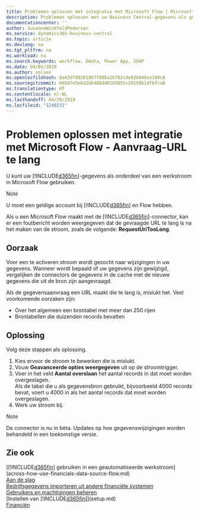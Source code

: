 ```yaml
---
title: Problemen oplossen met integratie met Microsoft Flow | Microsoft Docs
description: Problemen oplossen met uw Business Central-gegevens als gegevensbron beschikbaar maken en een OData-URL van uw webservices opgeven om een geautomatiseerde werkstroom te maken.
documentationcenter: ''
author: SusanneWindfeldPedersen
ms.service: dynamics365-business-central
ms.topic: article
ms.devlang: na
ms.tgt_pltfrm: na
ms.workload: na
ms.search.keywords: workflow, Odata, Power App, SOAP
ms.date: 04/01/2019
ms.author: solsen
ms.openlocfilehash: 8a43df89261867f80ba16782cde92b040ce180c8
ms.sourcegitcommit: 60b87e5eb32bb408dd65b9855c29159b1dfbfca8
ms.translationtype: HT
ms.contentlocale: nl-NL
ms.lasthandoff: 04/29/2019
ms.locfileid: "1240231"
---
```

# <a name="troubleshooting-integration-with-microsoft-flow---request-url-too-long"></a>Problemen oplossen met integratie met Microsoft Flow - Aanvraag-URL te lang
U kunt uw [!INCLUDE[d365fin](includes/d365fin_md.md)]-gegevens als onderdeel van een werkstroom in Microsoft Flow gebruiken.  

> [!NOTE]  
>   U moet een geldige account bij [!INCLUDE[d365fin](includes/d365fin_md.md)] en Flow hebben.  

Als u een Microsoft Flow maakt met de [!INCLUDE[d365fin](includes/d365fin_md.md)]-connector, kan er een foutbericht worden weergegeven dat de gevraagde URL te lang is na het maken van de stroom, zoals de volgende: **RequestUriTooLong**.

## <a name="cause"></a>Oorzaak
Voor een te activeren stroom wordt gezocht naar wijzigingen in uw gegevens. Wanneer wordt bepaald of uw gegevens zijn gewijzigd, vergelijken de connectors de gegevens in de cache met de nieuwe gegevens die uit de bron zijn aangevraagd.  

Als de gegevensaanvraag een URL maakt die te lang is, mislukt het. Veel voorkomende oorzaken zijn:
- Over het algemeen een brontabel met meer dan 250 rijen
- Brontabellen die duizenden records bevatten

## <a name="workaround"></a>Oplossing
Volg deze stappen als oplossing.
1. Kies ervoor de stroom te bewerken die is mislukt.
2. Vouw **Geavanceerde opties weergegeven** uit op de stroomtrigger.
3. Voer in het veld **Aantal overslaan** het aantal records in dat moet worden overgeslagen.  
Als de tabel die u als gegevensbron gebruikt, bijvoorbeeld 4000 records bevat, voert u 4000 in als het aantal records dat moet worden overgeslagen.
4. Werk uw stroom bij.

> [!NOTE]  
> De connector is nu in bèta. Updates op hoe gegevenswijzigingen worden behandeld in een toekomstige versie.


## <a name="see-also"></a>Zie ook
[[!INCLUDE[d365fin](includes/d365fin_md.md)] gebruiken in een geautomatiseerde werkstroom](across-how-use-financials-data-source-flow.md)  
[Aan de slag](product-get-started.md)  
[Bedrijfsgegevens importeren uit andere financiële systemen](across-import-data-configuration-packages.md)  
[Gebruikers en machtigingen beheren](ui-how-users-permissions.md)    
[Instellen van [!INCLUDE[d365fin](includes/d365fin_md.md)]](setup.md)  
[Financiën](finance.md)  
